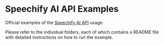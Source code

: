 # Speechify AI API Examples

Official examples of the [Speechify AI API](https://docs.sws.speechify.com/docs/overview) usage.

Please refer to the individual folders, each of which contains a README file with detailed instructions on how to run the example.
